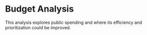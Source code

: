 # Budget Analysis

This analysis explores public spending and where its efficiency and prioritization could be improved.